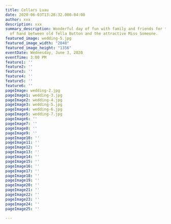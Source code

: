```yaml
---
title: Cellars Luau
date: 2020-06-03T13:28:32.000-04:00
author: xxx
description: xxx
summary_description: Wonderful day of fun with family and friends for the joining
  of hand between old fella Button and the attractive Miss Someone.
featured_image: wedding-5.jpg
featured_image_width: "2048"
featured_image_height: "1356"
eventDate: Wednesday, June 3, 2020
eventTime: 3:00 PM
feature1: ''
feature2: ''
feature3: ''
feature4: ''
feature5: ''
feature6: ''
pageImage: wedding-2.jpg
pageImage1: wedding-3.jpg
pageImage2: wedding-4.jpg
pageImage3: wedding-5.jpg
pageImage4: wedding-6.jpg
pageImage5: wedding-7.jpg
pageImage6: ''
pageImage7: ''
pageImage8: ''
pageImage9: ''
pageImage10: ''
pageImage11: ''
pageImage12: ''
pageImage13: ''
pageImage14: ''
pageImage15: ''
pageImage16: ''
pageImage17: ''
pageImage18: ''
pageImage19: ''
pageImage20: ''
pageImage21: ''
pageImage22: ''
pageImage23: ''
pageImage24: ''
pageImage25: ''

---
```

